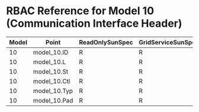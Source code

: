 # RBAC Reference for Model 10 (Communication Interface Header)

| Model | Point | ReadOnlySunSpec | GridServiceSunSpec | NetworkAdministratorSunSpec | SuperAdministratorSpec | 
|-------|-------|------------------|---------------------|------------------|--------------------|
| 10 | model_10.ID | R | R | R | R |
| 10 | model_10.L | R | R | R | R |
| 10 | model_10.St | R | R | R | R |
| 10 | model_10.Ctl | R | R | RW | RW |
| 10 | model_10.Typ | R | R | R | R |
| 10 | model_10.Pad | R | R | R | R |
